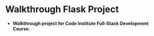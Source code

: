 # Walkthrough Flask Project

 - **Walkthrough project for Code Institute Full-Stack Development Course.**